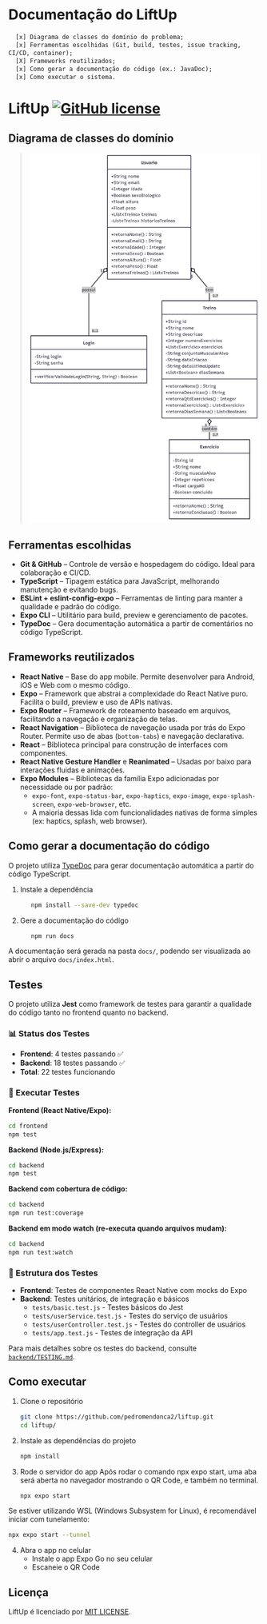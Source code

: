 # Documentação do LiftUp

      [x] Diagrama de classes do domínio do problema;
      [x] Ferramentas escolhidas (Git, build, testes, issue tracking, CI/CD, container);
      [X] Frameworks reutilizados;
      [x] Como gerar a documentação do código (ex.: JavaDoc);
      [x] Como executar o sistema.

# LiftUp [![GitHub license](https://img.shields.io/badge/license-MIT-blue.svg)](https://github.com/facebook/react/blob/main/LICENSE)

## Diagrama de classes do domínio
> ![Diagrama de classes](./docs/diagrama-classes.png)

## Ferramentas escolhidas
- **Git & GitHub** – Controle de versão e hospedagem do código. Ideal para colaboração e CI/CD.
- **TypeScript** – Tipagem estática para JavaScript, melhorando manutenção e evitando bugs.
- **ESLint + eslint-config-expo** – Ferramentas de linting para manter a qualidade e padrão do código.
- **Expo CLI** – Utilitário para build, preview e gerenciamento de pacotes.
- **TypeDoc** – Gera documentação automática a partir de comentários no código TypeScript.

## Frameworks reutilizados
- **React Native** – Base do app mobile. Permite desenvolver para Android, iOS e Web com o mesmo código.
- **Expo** – Framework que abstrai a complexidade do React Native puro. Facilita o build, preview e uso de APIs nativas.
- **Expo Router** – Framework de roteamento baseado em arquivos, facilitando a navegação e organização de telas.
- **React Navigation** – Biblioteca de navegação usada por trás do Expo Router. Permite uso de abas (`bottom-tabs`) e navegação declarativa.
- **React** – Biblioteca principal para construção de interfaces com componentes.
- **React Native Gesture Handler** e **Reanimated** – Usadas por baixo para interações fluidas e animações.
- **Expo Modules** – Bibliotecas da família Expo adicionadas por necessidade ou por padrão:
  - `expo-font`, `expo-status-bar`, `expo-haptics`, `expo-image`, `expo-splash-screen`, `expo-web-browser`, etc.
  - A maioria dessas lida com funcionalidades nativas de forma simples (ex: haptics, splash, web browser).

## Como gerar a documentação do código
O projeto utiliza [TypeDoc](https://typedoc.org/) para gerar documentação automática a partir do código TypeScript.

1. Instale a dependência

   ```bash
      npm install --save-dev typedoc
   ```

2. Gere a documentação do código
   ```bash
      npm run docs
   ```

A documentação será gerada na pasta `docs/`, podendo ser visualizada ao abrir o arquivo `docs/index.html`.

## Testes
O projeto utiliza **Jest** como framework de testes para garantir a qualidade do código tanto no frontend quanto no backend.

### 📊 Status dos Testes
- **Frontend**: 4 testes passando ✅
- **Backend**: 18 testes passando ✅
- **Total**: 22 testes funcionando

### 🧪 Executar Testes

**Frontend (React Native/Expo):**
```bash
cd frontend
npm test
```

**Backend (Node.js/Express):**
```bash
cd backend
npm test
```

**Backend com cobertura de código:**
```bash
cd backend
npm run test:coverage
```

**Backend em modo watch (re-executa quando arquivos mudam):**
```bash
cd backend
npm run test:watch
```

### 📁 Estrutura dos Testes
- **Frontend**: Testes de componentes React Native com mocks do Expo
- **Backend**: Testes unitários, de integração e básicos
  - `tests/basic.test.js` - Testes básicos do Jest
  - `tests/userService.test.js` - Testes do serviço de usuários
  - `tests/userController.test.js` - Testes do controller de usuários
  - `tests/app.test.js` - Testes de integração da API

Para mais detalhes sobre os testes do backend, consulte [`backend/TESTING.md`](./backend/TESTING.md).

## Como executar
1. Clone o repositório

   ```bash
   git clone https://github.com/pedromendonca2/liftup.git
   cd liftup/
   ```

2. Instale as dependências do projeto

   ```bash
   npm install
   ```

3. Rode o servidor do app
Após rodar o comando npx expo start, uma aba será aberta no navegador mostrando o QR Code, e também no terminal.

   ```bash
   npx expo start
   ```

Se estiver utilizando WSL (Windows Subsystem for Linux), é recomendável iniciar com tunelamento:
   ```bash
   npx expo start --tunnel
   ```

4. Abra o app no celular
   - Instale o app Expo Go no seu celular
   - Escaneie o QR Code

## Licença

LiftUp é licenciado por [MIT LICENSE](./LICENSE).
